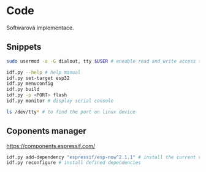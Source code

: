 # Code

Softwarová implementace.

## Snippets

```sh
sudo usermod -a -G dialout, tty $USER # eneable read and write access to the serial console, after set need computer restart

idf.py --help # help manual
idf.py set-target esp32
idf.py menuconfig
idf.py build
idf.py -p <PORT> flash
idf.py monitor # display serial console

ls /dev/tty* # to find the port on linux device
```

## Coponents manager

https://components.espressif.com/

```sh
idf.py add-dependency "espressif/esp-now^2.1.1" # install the current version of esp-now
idf.py reconfigure # install defined dependencies
```